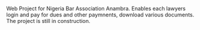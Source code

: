 Web Project for Nigeria Bar Association Anambra. Enables each lawyers login and pay for dues and other paymnents, download various documents. The project is still in construction.
